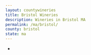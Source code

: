 ```yaml
---
layout: countywineries
title: Bristol Wineries
description: Wineries in Bristol MA
permalink: /ma/bristol/
county: bristol
state: ma
---
```

-
